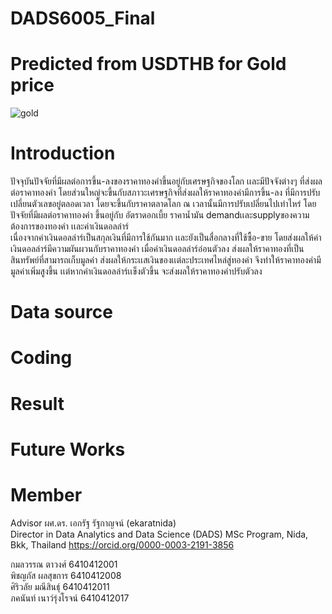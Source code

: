 # DADS6005_Final 

# Predicted from USDTHB for Gold price 
![gold](https://user-images.githubusercontent.com/122340391/211766981-2873446b-6aff-4885-9f53-026bbf11c106.jpg)


# Introduction
ปัจจุบันปัจจัยที่มีผลต่อการขึ้น-ลงของราคาทองคำขึ้นอยู่กับเศรษฐกิจของโลก เเละมีปัจจังต่างๆ ที่ส่งผลต่อราคาทองคำ โดยส่วนใหญ่จะขึ้นกับสภาวะเศรษฐกิจที่ส่งผลให้ราคาทองคำมีการขึ้น-ลง ที่มีการปรับเปลี่ยนตัวเลขอยู่ตลอดเวลา โดยจะขึ้นกับราคาตลาดโลก ณ เวลานั้นมีการปรับเปลี่ยนไปเท่าไหร่ โดยปัจจัยที่มีผลต่อราคาทองคำ ขึ้นอยู่กับ อัตราดอกเบี้ย ราคาน้ำมัน demandเเละsupplyของความต้องการของทองคำ เเละค่าเงินดอลล่าร์   
  เนื่องจากค่าเงินดอลล่าร์เป็นสกุลเงินที่มีการใช้กันมาก เเละยังเป็นสื่อกลางที่ใช้ซื้อ-ขาย โดยส่งผลให้ค่าเงินดอลล่าร์มีความผันผวนกับราคาทองคำ เมื่อค่าเงินดอลล่าร์อ่อนตัวลง ส่งผลให้ราคาทองที่เป็นสินทรัพย์ที่สามารถเก็บมูลค่า ส่งผลให้กระเเสเงินของเเต่ละประเทศไหล่สู่ทองคำ จึงทำให้ราคาทองคำมีมูลค่าเพิ่มสูงขึ้น เเต่หากค่าเงินดอลล่าร์เเข็งตัวขึ้น จะส่งผลให้ราคาทองคำปรับตัวลง


# Data source



# Coding



# Result



# Future Works



# Member
 Advisor ผศ.ดร. เอกรัฐ รัฐกาญจน์ (ekaratnida)  
Director in Data Analytics and Data Science (DADS) MSc Program, Nida, Bkk, Thailand https://orcid.org/0000-0003-2191-3856  

กมลวรรณ ตาวงศ์ 6410412001  
พิชญภัส ผลสุขการ 6410412008  
ศิริวลัย มณีสินธุ์ 6410412011  
ภคนันท์ เนาว์รุ่งโรจน์ 6410412017
